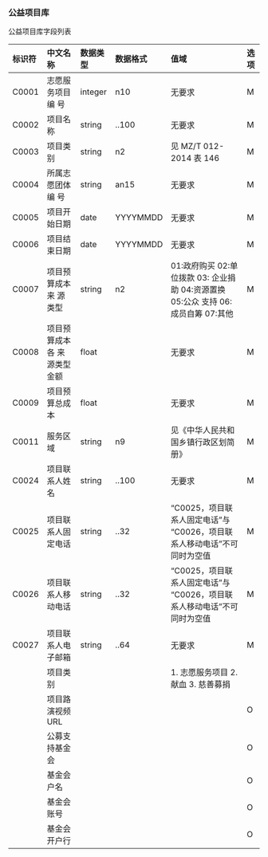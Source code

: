 ### 公益项目库

公益项目库字段列表

| 标识符 | 中文名称 | 数据类型 | 数据格式 | 值域 | 选项 |
| :--- | :--- | :--- | :--- | :--- | :--- |
| C0001 | 志愿服务项目编 号 | integer | n10 | 无要求 | M |
| C0002 | 项目名称 | string | ..100 | 无要求 | M |
| C0003 | 项目类别 | string | n2 | 见 MZ/T 012-2014 表 146 | M |
| C0004 | 所属志愿团体编 号 | string | an15 | 无要求 | M |
| C0005 | 项目开始日期 | date | YYYYMMDD | 无要求 | M |
| C0006 | 项目结束日期 | date | YYYYMMDD | 无要求 | M |
| C0007 | 项目预算成本来 源类型 | string | n2 | 01:政府购买 02:单位拨款 03: 企业捐助 04:资源置换 05:公众 支持 06:成员自筹 07:其他 | M |
| C0008 | 项目预算成本各 来源类型金额 | float |  | 无要求 | M |
| C0009 | 项目预算总成本 | float |  | 无要求 | M |
| C0011 | 服务区域 | string | n9 | 见《中华人民共和国乡镇行政区划简 册》 | M |
| C0024 | 项目联系人姓名 | string | ..100 | 无要求 | M |
| C0025 | 项目联系人固定电话 | string | ..32 | “C0025，项目联系人固定电话”与 “C0026，项目联系人移动电话”不可 同时为空值 | M |
| C0026 | 项目联系人移动电话 | string | ..32 | “C0025，项目联系人固定电话”与 “C0026，项目联系人移动电话”不可 同时为空值 | M |
| C0027 | 项目联系人电子邮箱 | string | ..64 | 无要求 | M |
|  | 项目类别 |  |  | 1. 志愿服务项目 2. 献血 3. 慈善募捐 |  |
|  | 项目路演视频URL |  |  |  | O |
|  | 公募支持基金会 |  |  |  | O |
|  | 基金会户名 |  |  |  | O |
|  | 基金会账号 |  |  |  | O |
|  | 基金会开户行 |  |  |  | O |



